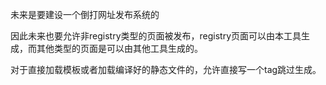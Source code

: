 未来是要建设一个倒打网址发布系统的

因此未来也要允许非registry类型的页面被发布，registry页面可以由本工具生成，而其他类型的页面是可以由其他工具生成的。

对于直接加载模板或者加载编译好的静态文件的，允许直接写一个tag跳过生成。